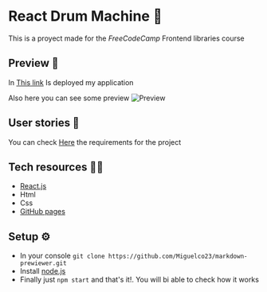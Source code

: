 # React Drum Machine 🥁
This is a proyect made for the *FreeCodeCamp* Frontend libraries course

## Preview 👀
In [This link](https://miguelco23.github.io/drum-machine/) Is deployed my application

Also here you can see some preview
![Preview](https://i.imgur.com/6IZa12X.png)

## User stories 📄
You can check [Here](https://www.freecodecamp.org/learn/front-end-development-libraries/front-end-development-libraries-projects/build-a-drum-machine) the requirements for the project

## Tech resources 👨‍💻
- [React.js](https://reactjs.org/)
- Html 
- Css
- [GitHub pages](https://pages.github.com/)

## Setup ⚙
* In your console `git clone https://github.com/Miguelco23/markdown-prewiewer.git`
* Install [node.js](https://nodejs.org/es/)
* Finally just `npm start` and that's it!. You will bi able to check how it works
